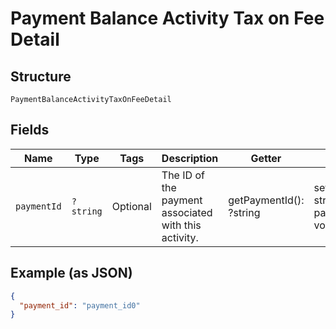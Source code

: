 
# Payment Balance Activity Tax on Fee Detail

## Structure

`PaymentBalanceActivityTaxOnFeeDetail`

## Fields

| Name | Type | Tags | Description | Getter | Setter |
|  --- | --- | --- | --- | --- | --- |
| `paymentId` | `?string` | Optional | The ID of the payment associated with this activity. | getPaymentId(): ?string | setPaymentId(?string paymentId): void |

## Example (as JSON)

```json
{
  "payment_id": "payment_id0"
}
```

